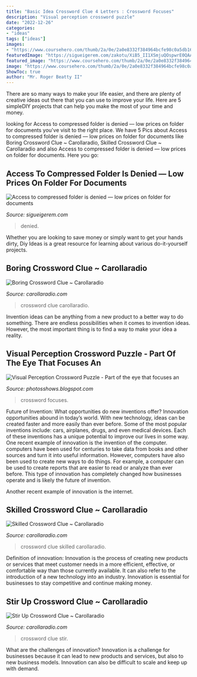 ```yaml
---
title: "Basic Idea Crossword Clue 4 Letters : Crossword Focuses"
description: "Visual perception crossword puzzle"
date: "2022-12-26"
categories:
- "ideas"
tags: ["ideas"]
images:
- "https://www.coursehero.com/thumb/2a/0e/2a0e8332f384964bcfe98c0a5db1697415f2f371_180.jpg"
featuredImage: "https://sigueigerem.com/zakotu/XiB5_II1XSmjuQOspwrE0QAAAA.jpg"
featured_image: "https://www.coursehero.com/thumb/2a/0e/2a0e8332f384964bcfe98c0a5db1697415f2f371_180.jpg"
image: "https://www.coursehero.com/thumb/2a/0e/2a0e8332f384964bcfe98c0a5db1697415f2f371_180.jpg"
ShowToc: true
author: "Mr. Roger Beatty II"
---
```



There are so many ways to make your life easier, and there are plenty of creative ideas out there that you can use to improve your life. Here are 5 simpleDIY projects that can help you make the most of your time and money.

	

		
looking for Access to compressed folder is denied — low prices on folder for documents you've visit to the right place. We have 5 Pics about Access to compressed folder is denied — low prices on folder for documents like Boring Crossword Clue ~ Carollaradio, Skilled Crossword Clue ~ Carollaradio and also Access to compressed folder is denied — low prices on folder for documents. Here you go:
		
    
## Access To Compressed Folder Is Denied — Low Prices On Folder For Documents

<img loading=lazy src="https://sigueigerem.com/zakotu/XiB5_II1XSmjuQOspwrE0QAAAA.jpg" onerror="this.onerror=null;this.src='https://tse4.mm.bing.net/th?id=OIP.eYCPLi2r5spO2daZ96-OmQAAAA&amp;pid=15.1';" alt="Access to compressed folder is denied — low prices on folder for documents">

_Source: sigueigerem.com_

>denied. 

	

Whether you are looking to save money or simply want to get your hands dirty, Diy Ideas is a great resource for learning about various do-it-yourself projects.

    
## Boring Crossword Clue ~ Carollaradio

<img loading=lazy src="https://carollaradio.com/g/000-stunning-boring-crossword-clue-concept-1024_859.jpg" onerror="this.onerror=null;this.src='https://tse2.mm.bing.net/th?id=OIP.ZndVuLjImpJrxnwLiRRnmAHaGN&amp;pid=15.1';" alt="Boring Crossword Clue ~ Carollaradio">

_Source: carollaradio.com_

>crossword clue carollaradio. 

	

Invention ideas can be anything from a new product to a better way to do something. There are endless possibilities when it comes to invention ideas. However, the most important thing is to find a way to make your idea a reality.

    
## Visual Perception Crossword Puzzle - Part Of The Eye That Focuses An

<img loading=lazy src="https://www.coursehero.com/thumb/2a/0e/2a0e8332f384964bcfe98c0a5db1697415f2f371_180.jpg" onerror="this.onerror=null;this.src='https://tse3.mm.bing.net/th?id=OIP.oo2Kax4d7ZF_hXqqjsHYUQHaJl&amp;pid=15.1';" alt="Visual Perception Crossword Puzzle - Part of the eye that focuses an">

_Source: photosshows.blogspot.com_

>crossword focuses. 

	

Future of Invention: What opportunities do new inventions offer?
Innovation opportunities abound in today’s world. With new technology, ideas can be created faster and more easily than ever before. Some of the most popular inventions include: cars, airplanes, drugs, and even medical devices. Each of these inventions has a unique potential to improve our lives in some way. 
One recent example of innovation is the invention of the computer. computers have been used for centuries to take data from books and other sources and turn it into useful information. However, computers have also been used to create new ways to do things. For example, a computer can be used to create reports that are easier to read or analyze than ever before. This type of innovation has completely changed how businesses operate and is likely the future of invention. 

Another recent example of innovation is the internet.

    
## Skilled Crossword Clue ~ Carollaradio

<img loading=lazy src="https://carollaradio.com/g/001-beautiful-skilled-crossword-clue-highest-clarity-1024_876.jpg" onerror="this.onerror=null;this.src='https://tse2.mm.bing.net/th?id=OIP.ah-jbDrnF-swwnYbZ1N16QHaGV&amp;pid=15.1';" alt="Skilled Crossword Clue ~ Carollaradio">

_Source: carollaradio.com_

>crossword clue skilled carollaradio. 

	

Definition of innovation:
Innovation is the process of creating new products or services that meet customer needs in a more efficient, effective, or comfortable way than those currently available. It can also refer to the introduction of a new technology into an industry. Innovation is essential for businesses to stay competitive and continue making money.

    
## Stir Up Crossword Clue ~ Carollaradio

<img loading=lazy src="https://carollaradio.com/g/004-wonderful-stir-up-crossword-clue-high-definition-1024_805.jpg" onerror="this.onerror=null;this.src='https://tse4.mm.bing.net/th?id=OIP.0ylgR9J-w4_HqeXhSzi64AHaF0&amp;pid=15.1';" alt="Stir Up Crossword Clue ~ Carollaradio">

_Source: carollaradio.com_

>crossword clue stir. 

	

What are the challenges of innovation?
Innovation is a challenge for businesses because it can lead to new products and services, but also to new business models. Innovation can also be difficult to scale and keep up with demand.

